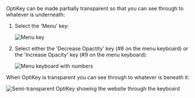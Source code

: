 OptiKey can be made partially transparent so that you can see through to whatever is underneath:

1. Select the 'Menu' key:

    ![Menu key](http://juliussweetland.github.io/OptiKey/images/Key_Menu_Up.png)

2. Select either the 'Decrease Opactity' key (#8 on the menu keyboard) or the 'Increase Opacity' key (#9 on the menu keyboard):

    ![Menu keyboard with numbers](http://juliussweetland.github.io/OptiKey/images/Keyboard_Menu_Numbered.png)

When OptiKey is transparent you can see through to whatever is beneath it:

![Semi-transparent OptiKey showing the website through the keyboard](http://juliussweetland.github.io/OptiKey/images/Using_Transparency2.png)